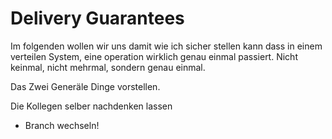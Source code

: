 # Delivery Guarantees

Im folgenden wollen wir uns damit wie ich sicher stellen kann dass in einem verteilen System, eine operation wirklich genau einmal passiert. Nicht keinmal, nicht mehrmal, sondern genau einmal.

Das Zwei Generäle Dinge vorstellen.

Die Kollegen selber nachdenken lassen

* Branch wechseln!

